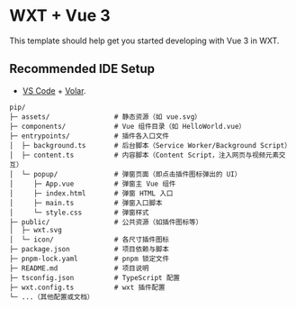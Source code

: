 # WXT + Vue 3

This template should help get you started developing with Vue 3 in WXT.

## Recommended IDE Setup

- [VS Code](https://code.visualstudio.com/) + [Volar](https://marketplace.visualstudio.com/items?itemName=Vue.volar).

```tree
pip/
├─ assets/                # 静态资源（如 vue.svg）
├─ components/            # Vue 组件目录（如 HelloWorld.vue）
├─ entrypoints/           # 插件各入口文件
│  ├─ background.ts       # 后台脚本（Service Worker/Background Script）
│  ├─ content.ts          # 内容脚本（Content Script，注入网页与视频元素交互）
│  └─ popup/              # 弹窗页面（即点击插件图标弹出的 UI）
│     ├─ App.vue          # 弹窗主 Vue 组件
│     ├─ index.html       # 弹窗 HTML 入口
│     ├─ main.ts          # 弹窗入口脚本
│     └─ style.css        # 弹窗样式
├─ public/                # 公共资源（如插件图标等）
│  ├─ wxt.svg
│  └─ icon/               # 各尺寸插件图标
├─ package.json           # 项目依赖与脚本
├─ pnpm-lock.yaml         # pnpm 锁定文件
├─ README.md              # 项目说明
├─ tsconfig.json          # TypeScript 配置
├─ wxt.config.ts          # wxt 插件配置
└─ ...（其他配置或文档）
```

